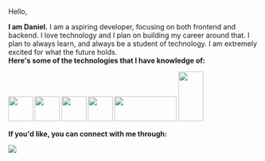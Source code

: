 Hello,

<strong>I am Daniel.</strong> I am a aspiring developer, focusing on both frontend and backend. I love technology and I plan on building my career around that. I plan to always learn, and always be a student of technology. I am extremely excited for what the future holds.<br>
<strong>Here's some of the technologies that I have knowledge of:


<img src="https://github.com/Danieltdasilva/daniel/assets/106720042/637fd046-267e-4216-b351-5e0380556d3f" width="50" height="50" />
<img src="https://github.com/Danieltdasilva/daniel/assets/106720042/5d17dc3f-a965-4883-86d2-8bbd3c8a8f08" width="50" height="50" />
<img src="https://github.com/Danieltdasilva/daniel/assets/106720042/05d29135-bfca-4c21-9510-84c93659b89e" width="50" height="50" />
<img src="https://github.com/Danieltdasilva/daniel/assets/106720042/83aff3fa-29ca-4f2c-a15e-8386eea96bee" width="50" height="50" />
<img src="https://github.com/Danieltdasilva/daniel/assets/106720042/d3b3f54a-21a4-4d8d-b7c6-283091a9bd5d" width="125" height="50" />
<img src="https://github.com/Danieltdasilva/daniel/assets/106720042/b6fe7e88-d0cc-4a9e-a9f3-862a214a992e" width="50" height="100" />

If you'd like, you can connect with me through:

[<img src="https://img.shields.io/badge/linkedin-%230077B5.svg?&style=for-the-badge&logo=linkedin&logoColor=white" />](https://www.linkedin.com/in/danielfelipesilva/)

